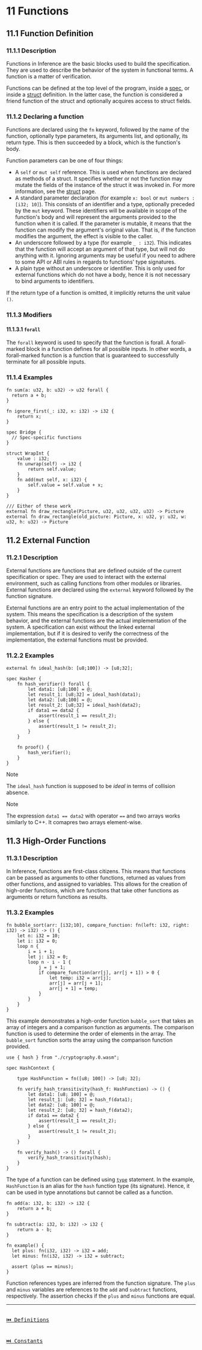 # 11 Functions

## 11.1 Function Definition

### 11.1.1 Description

Functions in Inference are the basic blocks used to build the specification. They are used to describe the behavior of the system in functional terms. A function is a matter of verification.

Functions can be defined at the top level of the program, inside a [spec](./definitions.md#105-spec), or inside a [struct](./definitions.md#107-struct) definition. In the latter case, the function is considered a friend function of the struct and optionally acquires access to struct fields.

### 11.1.2 Declaring a function

Functions are declared using the `fn` keyword, followed by the name of the function, optionally type parameters, its arguments list, and optionally, its return type. This is then succeeded by a block, which is the function's body.

Function parameters can be one of four things: 

- A `self` or `mut self` reference. This is used when functions are declared as methods of a struct. It specifies whether or not the function may mutate the fields of the instance of the struct it was invoked in. For more information, see the [struct](./definitions.md#107-struct) page.
- A standard parameter declaration (for example `x: bool` or `mut numbers : [i32; 10]`). This consists of an identifier and a type, optionally preceded by the `mut` keyword. These identifiers will be available in scope of the function's body and will represent the arguments provided to the function when it is called. If the parameter is mutable, it means that the function can modify the argument's original value. That is, if the function modifies the argument, the effect is visible to the caller.
- An underscore followed by a type (for example `_ : i32`). This indicates that the function will accept an argument of that type, but will not do anything with it. Ignoring arguments may be useful if you need to adhere to some API or ABI rules in regards to functions' type signatures.
- A plain type without an underscore or identifier. This is only used for external functions which do not have a body, hence it is not necessary to bind arguments to identifiers.

If the return type of a function is omitted, it implicitly returns the unit value `()`.

### 11.1.3 Modifiers

#### 11.1.3.1 `forall`

The `forall` keyword is used to specify that the function is forall. A forall-marked block in a function defines for all possible inputs. In other words, a forall-marked function is a function that is guaranteed to successfully terminate for all possible inputs.

### 11.1.4 Examples

```inference
fn sum(a: u32, b: u32) -> u32 forall {
  return a + b;
}

fn ignore_first(_: i32, x: i32) -> i32 {
    return x;
}

spec Bridge {
  // Spec-specific functions
}

struct WrapInt {
    value : i32;
    fn unwrap(self) -> i32 {
        return self.value;
    }
    fn add(mut self, x: i32) {
        self.value = self.value + x;
    }
}

/// Either of these work
external fn draw_rectangle(Picture, u32, u32, u32, u32) -> Picture
external fn draw_rectangle(old_picture: Picture, x: u32, y: u32, w: u32, h: u32) -> Picture
```

## 11.2 External Function

### 11.2.1 Description

External functions are functions that are defined outside of the current specification or spec. They are used to interact with the external environment, such as calling functions from other modules or libraries. External functions are declared using the `external` keyword followed by the function signature.

External functions are an entry point to the actual implementation of the system. This means the specification is a description of the system behavior, and the external functions are the actual implementation of the system. A specification can exist without the linked external implementation, but if it is desired to verify the correctness of the implementation, the external functions must be provided.

### 11.2.2 Examples

```inference
external fn ideal_hash(b: [u8;100]) -> [u8;32];

spec Hasher {
    fn hash_verifier() forall {
        let data1: [u8;100] = @;
        let result_1: [u8;32] = ideal_hash(data1);
        let data2: [u8;100] = @;
        let result_2: [u8;32] = ideal_hash(data2);
        if data1 == data2 {
            assert(result_1 == result_2);
        } else {
            assert(result_1 != result_2);
        }
    }

    fn proof() {
        hash_verifier();
    }
}
```

> [!NOTE]
> The `ideal_hash` function is supposed to be _ideal_ in terms of collision absence.

> [!NOTE]
> The expression `data1 == data2` with operator `==` and two arrays works similarly to C++. It comapres two arrays element-wise.

## 11.3 High-Order Functions

### 11.3.1 Description

In Inference, functions are first-class citizens. This means that functions can be passed as arguments to other functions, returned as values from other functions, and assigned to variables. This allows for the creation of high-order functions, which are functions that take other functions as arguments or return functions as results.

### 11.3.2 Examples

```inference
fn bubble_sort(arr: [i32;10], compare_function: fn(left: i32, right: i32) -> i32) -> () {
    let n: i32 = 10;
    let i: i32 = 0;
    loop n {
        i = i + 1;
        let j: i32 = 0;
        loop n - i - 1 {
            j = j + 1;
            if compare_function(arr[j], arr[j + 1]) > 0 {
                let temp: i32 = arr[j];
                arr[j] = arr[j + 1];
                arr[j + 1] = temp;
            }
        }
    }
}
```

This example demonstrates a high-order function `bubble_sort` that takes an array of integers and a comparison function as arguments. The comparison function is used to determine the order of elements in the array. The `bubble_sort` function sorts the array using the comparison function provided.

```inference
use { hash } from "./cryptography.0.wasm";

spec HashContext {

    type HashFunction = fn([u8; 100]) -> [u8; 32];

    fn verify_hash_transitivity(hash_f: HashFunction) -> () {
        let data1: [u8; 100] = @;
        let result_1: [u8; 32] = hash_f(data1);
        let data2: [u8; 100] = @;
        let result_2: [u8; 32] = hash_f(data2);
        if data1 == data2 {
            assert(result_1 == result_2);
        } else {
            assert(result_1 != result_2);
        }
    }

    fn verify_hash() -> () forall {
        verify_hash_transitivity(hash);
    }
}
```

The type of a function can be defined using [`type`](./statements.md#911-type-definition) statement. In the example, `HashFunction` is an alias for the `hash` function type (its signature). Hence, it can be used in type annotations but cannot be called as a function.

```inference
fn add(a: i32, b: i32) -> i32 {
    return a + b;
}

fn subtract(a: i32, b: i32) -> i32 {
    return a - b;
}

fn example() {
  let plus: fn(i32, i32) -> i32 = add;
  let minus: fn(i32, i32) -> i32 = subtract;

  assert (plus == minus);
}
```

Function references types are inferred from the function signature. The `plus` and `minus` variables are references to the `add` and `subtract` functions, respectively. The assertion checks if the `plus` and `minus` functions are equal.

---

[<kbd><br>⏮️ Definitions<br><br></kbd>](./definitions.md)
[<kbd><br>⏭️ Constants<br><br></kbd>](./constants.md)
